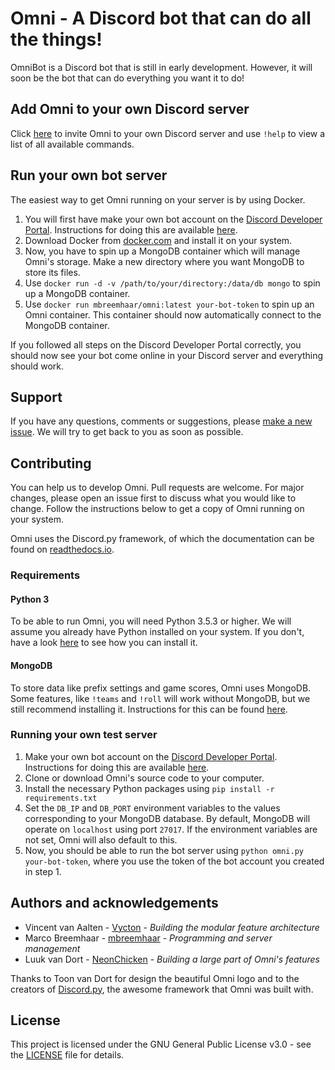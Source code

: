 # Omni - A Discord bot that can do all the things!
OmniBot is a Discord bot that is still in early development. However, it will soon be the bot that can do everything you want it to do!

## Add Omni to your own Discord server
Click [here](https://discord.com/api/oauth2/authorize?client_id=811235136699891764&permissions=8&scope=bot) to invite Omni to your own Discord server and use ```!help``` to view a list of all available commands.

## Run your own bot server
The easiest way to get Omni running on your server is by using Docker.

1. You will first have make your own bot account on the [Discord Developer Portal](https://discord.com/developers/). Instructions for doing this are available [here](https://discordpy.readthedocs.io/en/latest/discord.html).
2. Download Docker from [docker.com](https://www.docker.com/) and install it on your system.
3. Now, you have to spin up a MongoDB container which will manage Omni's storage. Make a new directory where you want MongoDB to store its files.
4. Use ```docker run -d -v /path/to/your/directory:/data/db mongo``` to spin up a MongoDB container.
5. Use ```docker run mbreemhaar/omni:latest your-bot-token``` to spin up an Omni container. This container should now automatically connect to the MongoDB container.

If you followed all steps on the Discord Developer Portal correctly, you should now see your bot come online in your Discord server and everything should work.

## Support
If you have any questions, comments or suggestions, please [make a new issue](https://github.com/mbreemhaar/omni/issues/new/choose). We will try to get back to you as soon as possible.

## Contributing
You can help us to develop Omni. Pull requests are welcome. For major changes, please open an issue first to discuss what you would like to change. Follow the instructions below to get a copy of Omni running on your system.

Omni uses the Discord<span></span>.py framework, of which the documentation can be found on [readthedocs.io](https://discordpy.readthedocs.io/).

### Requirements
#### Python 3
To be able to run Omni, you will need Python 3.5.3 or higher. We will assume you already have Python installed on your system. If you don't, have a look [here](https://realpython.com/installing-python/) to see how you can install it.

#### MongoDB
To store data like prefix settings and game scores, Omni uses MongoDB. Some features, like ```!teams``` and ```!roll``` will work without MongoDB, but we still recommend installing it. Instructions for this can be found [here](https://docs.mongodb.com/guides/server/install/).

### Running your own test server

1. Make your own bot account on the [Discord Developer Portal](https://discord.com/developers/). Instructions for doing this are available [here](https://discordpy.readthedocs.io/en/latest/discord.html).
2. Clone or download Omni's source code to your computer.
3. Install the necessary Python packages using ```pip install -r requirements.txt```
4. Set the ```DB_IP``` and ```DB_PORT``` environment variables to the values corresponding to your MongoDB database. By default, MongoDB will operate on ```localhost``` using port ```27017```. If the environment variables are not set, Omni will also default to this.
5. Now, you should be able to run the bot server using ```python omni.py your-bot-token```, where you use the token of the bot account you created in step 1.

## Authors and acknowledgements
- Vincent van Aalten - [Vycton](http://www.github.com/vycton) - _Building the modular feature architecture_
- Marco Breemhaar - [mbreemhaar](http://www.github.com/mbreemhaar) - _Programming and server management_
- Luuk van Dort - [NeonChicken](http://www.github.com/neonchicken) - _Building a large part of Omni's features_

Thanks to Toon van Dort for design the beautiful Omni logo and to the creators of [Discord.py](https://discordpy.readthedocs.io/), the awesome framework that Omni was built with.

## License
This project is licensed under the GNU General Public License v3.0 - see the [LICENSE](LICENSE) file for details.
